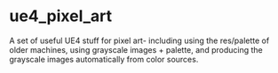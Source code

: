 # ue4_pixel_art
A set of useful UE4 stuff for pixel art- including using the res/palette of older machines, using grayscale images + palette, and producing the grayscale images automatically from color sources.
